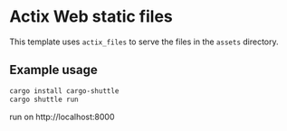 # Actix Web static files

This template uses `actix_files` to serve the files in the `assets` directory.

## Example usage

```bash
cargo install cargo-shuttle
cargo shuttle run
```

run on http://localhost:8000